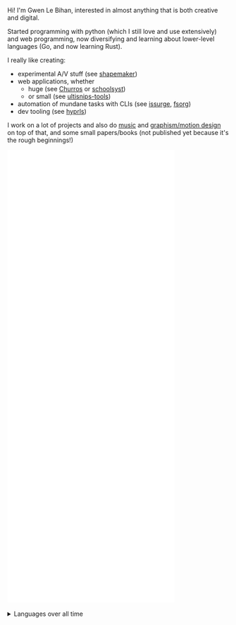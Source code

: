 Hi! I'm Gwen Le Bihan, interested in almost anything that is both creative and digital.

Started programming with python (which I still love and use extensively) and web programming, now diversifying and learning about lower-level languages (Go, and now learning Rust).

I really like creating:

- experimental A/V stuff (see [shapemaker](https://github.com/gwennlbh/shapemaker))
- web applications, whether 
  - huge (see [Churros](https://git.inpt.fr/inp-net/churros) or [schoolsyst](https://github.com/schoolsyst))
  - or small (see [ultisnips-tools](https://github.com/ewen-lbh/ultisnips-tools))
- automation of mundane tasks with CLIs (see [issurge](https://github.com/gwennlbh/issurge), [fsorg](https://github.com/gwennlbh/fsorg))
- dev tooling (see [hyprls](https://github.com/hyprland-community/hyprls))
<!--
- CLIs with pretty interfaces (see [ideaseed](https://github.com/ewen-lbh/ideaseed))
- small and [do-one-thing-and-do-it-well](https://en.wikipedia.org/wiki/Unix_philosophy#origin) packages (see [python-strip-ansi](https://github.com/ewen-lbh/python-strip-ansi))
-->

I work on a lot of projects and also do [music](https://gwen.works/to/spotify) and [graphism/motion design](https://gwen.works) on top of that, and some small papers/books (not published yet because it's the rough beginnings!)

<!-- I like minimalism, so my website's domain name is just [gwen.works](https://gwen.works) <sub>accessing the `works` array on the `gwen` object ;)</sub> -->

<!-- I started publishing some art stuff [on RedBubble](https://www.redbubble.com/people/ewenlbh/shop) as well. -

After 2 intense years of maths in higher education to earn access to highly selective engineering schools called "Grandes Écoles", I got into [ENSEEIHT](https://enseeiht.fr/), one of France's best computer science schools!

I am now (for the school year 2023-2024) the president of my engineering school's computer science association, [net7](https://net7.dev). I contribute a lot to the enhancement of the school's student life with various projects, available on [net7's Gitlab](https://git.inpt.fr/users/lebihae/contributed) -->

![](./github-metrics.svg)

<details>
  <summary>Languages over all time</summary>

  ![Languages over all time](https://wakatime.com/share/@gwen_lbh/c894c8ca-5f9a-4e8d-afa3-36f4d590b120.svg)
  
</details>
